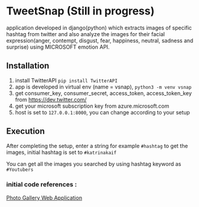 # TweetSnap (Still in progress)

application developed in django(python) which extracts images of specific hashtag from twitter and also analyze the images for their facial expression(anger, contempt, disgust, fear, happiness, neutral, sadness and surprise) using MICROSOFT emotion API.

## Installation

  1. install TwitterAPI `pip install TwitterAPI`
  2. app is developed in virtual env (name = vsnap), `python3 -m venv vsnap`
  3. get consumer_key, consumer_secret, access_token, access_token_key from https://dev.twitter.com/
  4. get your microsoft subscription key from azure.microsoft.com
  5. host is set to `127.0.0.1:8000`, you can change according to your setup
  
## Execution

After completing the setup, enter a string for example `#hashtag` to get the images, initial hashtag is set to `#katrinakaif`

You can get all the images you searched by using hashtag keyword as `#Youtubers`

### initial code references : 

[Photo Gallery Web Application](https://github.com/amangoeliitb/Photo-Gallery-Web-Application)
